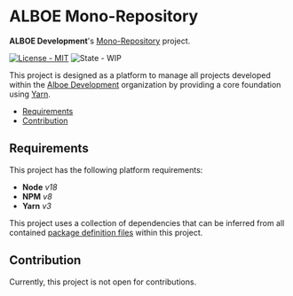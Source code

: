 # ALBOE Mono-Repository

**ALBOE Development**'s [Mono-Repository](https://en.wikipedia.org/wiki/Monorepo) project.

[![License - MIT](https://shields.io/badge/License-MIT-blue?style=flat)](https://github.com/alboe-development/alboe/blob/main/LICENSE)
![State - WIP](https://shields.io/badge/State-WIP-orange?style=flat)

This project is designed as a platform to manage all projects developed within the [Alboe Development](https://github.com/alboe-development) organization by providing a core foundation using [Yarn](https://yarnpkg.com/).

* [Requirements](#requirements)
* [Contribution](#contribution)

## Requirements

This project has the following platform requirements:

* **Node** *v18*
* **NPM** *v8*
* **Yarn** *v3*

This project uses a collection of dependencies that can be inferred from all contained [package definition files](https://docs.npmjs.com/cli/v9/configuring-npm/package-json) within this project.

## Contribution

Currently, this project is not open for contributions.
